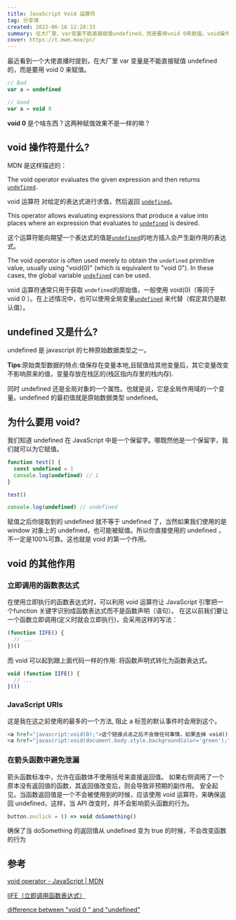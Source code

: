```yaml
---
title: JavaScript Void 运算符
tag: 分享境
created: 2022-06-18 12:28:33
summary: 在大厂里，var变量不能直接赋值undefined，而是要用void 0来赋值。void操作符用于将表达式求值为undefined，常用于获取undefined原始值和防止变量被赋值。同时，void还可以将函数声明转化为函数表达式，防止a标签默认事件和在箭头函数中避免泄漏。
cover: https://t.mwm.moe/pc/
---
```

最近看到一个大佬直播时提到，在大厂里 var 变量是不能直接赋值 undefined 的，而是要用 void 0 来赋值。

```js title="Bad adn Good"
// Bad
var a = undefined

// Good
var a = void 0
```

**void 0** 是个啥东西？这两种赋值效果不是一样的嘛？

## void 操作符是什么?

MDN 是这样描述的：

The void operator evaluates the given expression and then returns [`undefined`](https://developer.mozilla.org/en-US/docs/Web/JavaScript/Reference/Global_Objects/undefined).

void 运算符 对给定的表达式进行求值，然后返回 [`undefined`](https://developer.mozilla.org/zh-CN/docs/Web/JavaScript/Reference/Global_Objects/undefined)。

This operator allows evaluating expressions that produce a value into places where an expression that evaluates to [`undefined`](https://developer.mozilla.org/en-US/docs/Web/JavaScript/Reference/Global_Objects/undefined) is desired.

这个运算符能向期望一个表达式的值是[`undefined`](https://developer.mozilla.org/zh-CN/docs/Web/JavaScript/Reference/Global_Objects/undefined)的地方插入会产生副作用的表达式。

The void operator is often used merely to obtain the `undefined` primitive value, usually using "void(0)" (which is equivalent to "void 0"). In these cases, the global variable [`undefined`](https://developer.mozilla.org/en-US/docs/Web/JavaScript/Reference/Global_Objects/undefined) can be used.

void 运算符通常只用于获取 `undefined`的原始值，一般使用 void(0)（等同于 void 0 ）。在上述情况中，也可以使用全局变量[`undefined`](https://developer.mozilla.org/zh-CN/docs/Web/JavaScript/Reference/Global_Objects/undefined) 来代替（假定其仍是默认值）。

## undefined 又是什么?

undefined 是 javascript 的七种原始数据类型之一。

**Tips**:原始类型数据的特点:值保存在变量本地,且赋值给其他变量后，其它变量改变不影响原来的值，变量存放在栈区的(栈区指内存里的栈内存).

同时 undefined 还是全局对象的一个属性。也就是说，它是全局作用域的一个变量。undefined 的最初值就是原始数据类型 undefined。

## 为什么要用 void?

我们知道 undefined 在 JavaScript 中是一个保留字。哪既然他是一个保留字，我们就可以为它赋值。

```javascript title="undefined 赋值"
function test() {
  const undefined = 1
  console.log(undefined) // 1
}

test()

console.log(undefined) // undefined
```

赋值之后你提取到的 undefined 就不等于 undefined 了，当然如果我们使用的是 window 对象上的 undefined，也可能被赋值。所以你直接使用的 undefined ，不一定是100%可靠。这也就是 void 的第一个作用。

## void 的其他作用

### 立即调用的函数表达式

在使用立即执行的函数表达式时，可以利用 void 运算符让 JavaScript 引擎把一个function 关键字识别成函数表达式而不是函数声明（语句）。
在这以前我们要让一个函数立即调用(定义时就会立即执行)，会采用这样的写法：
```javascript title="IIFE"
(function IIFE() {
  // ...
})()
```

而 void 可以起到跟上面代码一样的作用: 将函数声明式转化为函数表达式。
```javascript title="将函数声明式转化为函数表达式"
void (function IIFE() {
  // ...
}())
```

### JavaScript URIs

这是我在这之前使用的最多的一个方法, 阻止 a 标签的默认事件时会用到这个。

```html title="阻止 a 标签的默认事件"
<a href="javascript:void(0);">这个链接点击之后不会做任何事情，如果去掉 void()，点击之后整个页面会被替换成一个字符 0。</a>
<a href="javascript:void(document.body.style.backgroundColor='green');">点击这个链接会让页面背景变成绿色。</a>
```

### 在箭头函数中避免泄漏

箭头函数标准中，允许在函数体不使用括号来直接返回值。 如果右侧调用了一个原本没有返回值的函数，其返回值改变后，则会导致非预期的副作用。 安全起见，当函数返回值是一个不会被使用到的时候，应该使用 void 运算符，来确保返回 undefined，这样，当 API 改变时，并不会影响箭头函数的行为。

```javascript title="在箭头函数中避免泄漏"
button.onclick = () => void doSomething()
```

确保了当 doSomething 的返回值从 undefined 变为 true 的时候，不会改变函数的行为

## 参考

[void operator - JavaScript | MDN](https://developer.mozilla.org/en-US/docs/Web/JavaScript/Reference/Operators/void)

[IIFE（立即调用函数表达式）](https://developer.mozilla.org/zh-CN/docs/Glossary/IIFE)

[difference between "void 0 " and "undefined"](https://stackoverflow.com/questions/4806286/difference-between-void-0-and-undefined)
